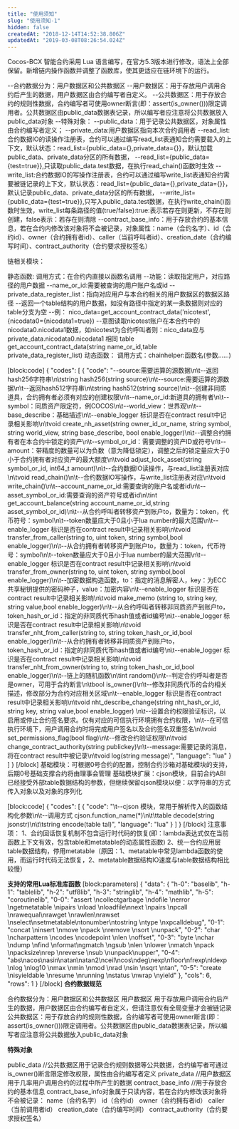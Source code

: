 ```yaml
---
title: "使用须知"
slug: "使用须知-1"
hidden: false
createdAt: "2018-12-14T14:52:38.806Z"
updatedAt: "2019-03-08T08:26:54.024Z"
---
```

Cocos-BCX 智能合约采用 Lua 语言编写，在官方5.3版本进行修改，语法上全部保留。新增链内操作函数并调整了函数库，使其更适应在链环境下的运行。

--合约数据分为：用户数据区和公共数据区
--用户数据区：用于存放用户调用合约后产生的数据，用户数据区由合约编写者自定义。
--公共数据区：用于存放合约的规则性数据，合约编写者可使用owner断言(即：assert(is_owner()))限定调用者。公共数据区由public_data数据表记录，所以编写者应注意将公共数据放入public_data对象
--特殊对象：
			--public_data：用于记录公共数据区，对象属性由合约编写者定义；
			--private_data:用户数据区指向本次合约调用者
			--read_list:合约数据IO的读操作注册表，合约可以通过编写read_list表通知合约需要载入的上下文，默认状态：read_list={public_data={},private_data={}}，默认加载public_data、private_data分区的所有数据，
						--read_list={public_data={test=true}},只读取public_data.test数据，在执行read_chain()函数时生效
			--write_list:合约数据IO的写操作注册表，合约可以通过编写write_list表通知合约需要被链记录的上下文，默认状态：read_list={public_data={},private_data={}}，默认记录public_data、private_data分区的所有数据，
						--write_list={public_data={test=true}},只写入public_data.test数据，在执行write_chain()函数时生效，write_list每条路径的值(true/false):true:表示若存在则更新，不存在则创建，false表示：若存在则清除
			--contract_base_info：用于存放合约的基本信息，若在合约内修改该对象将不会被记录，对象属性：name（合约名字）、id（合约id）、owner（合约拥有者id）、caller（当前呼叫者id）、creation_date（合约编写时间）、contract_authority（合约要求授权签名）
		


链相关模块：

静态函数:   调用方式：在合约内直接以函数名调用
	--功能：读取指定用户，对应路径的用户数据
	--name_or_id:需要被查询的用户账户名或id
	--private_data_register_list：指向对应用户与本合约相关的用户数据区的数据区路径
	--返回一个table结构的用户数据，如没有路径中指定的某一条数据则对应的table分支为空
	--例： nico_data=get_account_contract_data('nicotest',{nicodata0={nicodata1=true}) 
	--意图读取nicotest账户在本合约中的nicodata0.nicodata1数据，如nicotest为合约呼叫者则：nico_data应与private_data.nicodata0.nicodata1 相同
	table get_account_contract_data(string name_or_id,table private_data_register_list)
动态函数： 调用方式：chainhelper:函数名(参数……)
	
	

[block:code]
{
  "codes": [
    {
      "code": "--source:需要运算的源数据\n\t--返回hash256字符串\n\tstring hash256(string source)\n\t--source:需要运算的源数据\n\t--返回hash512字符串\n\tstring hash512(string source)\n\t--创建非同质道具，合约拥有者必须有对应的创建权限\n\t--name_or_id:新道具的拥有者\n\t--symbol：同质资产限定符，例COCOS\n\t--world_view：世界观\n\t--base_describe：基础描述\n\t--enable_logger 标识是否在contract result中记录相关影响\n\tvoid create_nh_asset(string owner_id_or_name, string symbol, string world_view, string base_describe, bool enable_logger)\n\t--调整合约拥有者在本合约中锁定的资产\n\t--symbol_or_id：需要调整的资产ID或符号\n\t--amount：带精度的数量可以为负数（意为降低锁定），调整之后的锁定量应大于0小于合约拥有者对应资产的最大额度\n\tvoid adjust_lock_asset(string symbol_or_id, int64_t amount)\n\t--合约数据IO读操作，与read_list注册表对应\n\tvoid read_chain()\n\t--合约数据IO写操作，与write_list注册表对应\n\tvoid write_chain()\n\t--account_name_or_id:需要查询的账户名或者id\n\t--asset_symbol_or_id:需要查询的资产符号或者id\n\tint get_account_balance(string account_name_or_id,string asset_symbol_or_id)\n\t--从合约呼叫者转移资产到账户to，数量为：token，代币符号：symbol\n\t--token数量应大于0且小于lua number的最大范围\n\t--enable_logger 标识是否在contract result中记录相关影响\n\tvoid transfer_from_caller(string to, uint token, string symbol,bool enable_logger)\n\t--从合约拥有者转移资产到账户to，数量为：token，代币符号：symbol\n\t--token数量应大于0且小于lua number的最大范围\n\t--enable_logger 标识是否在contract result中记录相关影响\n\tvoid transfer_from_owner(string to, uint token, string symbol,bool enable_logger)\n\t--加密数据构造函数，to：指定的消息解密人，key：为ECC共享秘钥提供的密码种子，value：加密内容\n\t--enable_logger 标识是否在contract result中记录相关影响\n\tvoid make_memo (string to, string key, string value,bool enable_logger)\n\t--从合约呼叫者转移非同质资产到账户to，token_hash_or_id：指定的非同质代币hash值或者id编号\n\t--enable_logger 标识是否在contract result中记录相关影响\n\tvoid transfer_nht_from_caller(string to, string token_hash_or_id,bool enable_logger)\n\t--从合约拥有者转移非同质资产到账户to，token_hash_or_id：指定的非同质代币hash值或者id编号\n\t--enable_logger 标识是否在contract result中记录相关影响\n\tvoid transfer_nht_from_owner(string to, string token_hash_or_id,bool enable_logger)\n\t--链上的随机函数\n\tint  random()\n\t--判定合约呼叫者是否是owner，可用于合约断言\n\tbool is_owner()\n\t--修改非同质代币的合约相关描述，修改部分为合约对应相关区域\n\t--enable_logger 标识是否在contract result中记录相关影响\n\tvoid nht_describe_change(string nht_hash_or_id, string key, string value,bool enable_logger) \n\t--设置合约权限验证标识，以启用或停止合约签名要求。仅有对应的可信执行环境拥有合约权限，\n\t--在可信执行环境下，用户调用合约时将完成用户签名以及合约签名双重签名\n\tvoid set_permissions_flag(bool flag)\n\t--修改合约验证权限\n\tvoid change_contract_authority(string publickey)\n\t--message:需要记录的消息，将在contract result中被记录\n\tvoid log(string message)",
      "language": "lua"
    }
  ]
}
[/block]
基础模块：可根据0号合约的配置，控制合约沙箱对基础模块的支持，后期0号基础支撑合约将由理事会管理
基础模块扩展：cjson模块，目前合约ABI已经接受外部table数据结构的参数，但继续保留cjson模块以便：以字符串的方式传入对象以及对象的序列化


[block:code]
{
  "codes": [
    {
      "code": "\t--cjson 模块，常用于解析传入的函数结构化参数\n\t--调用方式 cjson.function_name(*)\n\t\ttable  decode(string jsonstr)\n\t\tstring encode(table tal)",
      "language": "lua"
    }
  ]
}
[/block]
注意事项：
		  1、合约回话恢复机制不包含运行时代码的恢复(即：lambda表达式仅在当前函数上下文有效，包含table和metatable的动态属性函数)
		  2、统一合约应用层table数据结构，停用metatable（原因：1、metatable中常见lambda函数的使用，而运行时代码无法恢复，2、metatable数据结构IO速度与table数据结构相比较慢）



**支持的常用Lua标准库函数** 
[block:parameters]
{
  "data": {
    "h-0": "baselib",
    "h-1": "tablelib",
    "h-2": "utf8lib",
    "h-3": "stringlib",
    "h-4": "mathlib",
    "h-5": "coroutinelib",
    "0-0": "assert \ncollectgarbage \ndofile \nerror \ngetmetatable \nipairs \nload \nloadfile\nnext \npairs \npcall \nrawequal\nrawget \nrawlen\nrawset \nselect\nsetmetatable\ntonumber\ntostring \ntype \nxpcalldebug",
    "0-1": "concat \ninsert \nmove \npack \nremove \nsort \nunpack",
    "0-2": "char \ncharpattern \ncodes \ncodepoint \nlen \noffset",
    "0-3": "byte \nchar \ndump \nfind \nformat\ngmatch \ngsub \nlen \nlower \nmatch \npack \npacksize\nrep \nreverse \nsub \nunpack\nupper",
    "0-4": "abs\nacos\nasin\natan\natan2\nceil\ncos\ndeg\nexp\nfloor\nfrexp\nldexp \nlog \nlog10 \nmax \nmin \nmod \nrad \nsin \nsqrt \ntan",
    "0-5": "create \nisyieldable \nresume \nrunning \nstatus \nwrap \nyield"
  },
  "cols": 6,
  "rows": 1
}
[/block]
**合约数据规范**

合约数据分为：用户数据区和公共数据区
用户数据区 用于存放用户调用合约后产生的数据，用户数据区由合约编写者自定义，但请注意仅有全局变量才会被链记录
公共数据区：用于存放合约的规则性数据，合约编写者可使用owner断言(即：assert(is_owner()))限定调用者。公共数据区由public_data数据表记录，所以编写者应注意将公共数据放入public_data对象

**特殊对象**

public_data  //公共数据区用于记录合约规则数据等公共数据，合约编写者可通过is_owner()断言限定修改权限，属性由合约编写者定义
private_data //用户数据区用于几率用户调用合约的过程中所产生的数据
contract_base_info //用于存放合约的基本信息
contract_base_info对象属于只读内容，若在合约内修改该对象将不会被记录：
name（合约名字）
id（合约id）
owner（合约拥有者id）
caller（当前调用者id）
creation_date（合约编写时间）
contract_authority（合约要求授权签名）